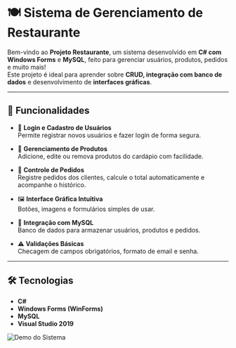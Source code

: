 # 🍽️ Sistema de Gerenciamento de Restaurante

Bem-vindo ao **Projeto Restaurante**, um sistema desenvolvido em **C# com Windows Forms** e **MySQL**, feito para gerenciar usuários, produtos, pedidos e muito mais!  
Este projeto é ideal para aprender sobre **CRUD, integração com banco de dados** e desenvolvimento de **interfaces gráficas**.

---

## 🚀 Funcionalidades

- 🔑 **Login e Cadastro de Usuários**  
  Permite registrar novos usuários e fazer login de forma segura.

- 🍔 **Gerenciamento de Produtos**  
  Adicione, edite ou remova produtos do cardápio com facilidade.

- 📝 **Controle de Pedidos**  
  Registre pedidos dos clientes, calcule o total automaticamente e acompanhe o histórico.

- 🖼️ **Interface Gráfica Intuitiva**  
  Botões, imagens e formulários simples de usar.

- 💾 **Integração com MySQL**  
  Banco de dados para armazenar usuários, produtos e pedidos.

- ⚠️ **Validações Básicas**  
  Checagem de campos obrigatórios, formato de email e senha.

---

## 🛠 Tecnologias

- **C#**
- **Windows Forms (WinForms)**
- **MySQL**
- **Visual Studio 2019**

![Demo do Sistema](assets/demo-sistema.gif)
